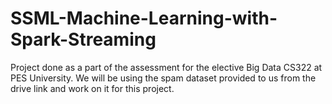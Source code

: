# SSML-Machine-Learning-with-Spark-Streaming
Project done as a part of the assessment for the elective Big Data CS322 at PES University.
We will be using the spam dataset provided to us from the drive link and work on it for this project. 

